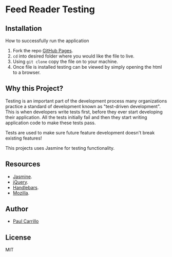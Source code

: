 # Feed Reader Testing

## Installation

How to successfully run the application

1. Fork the  repo [GitHub Pages](https://help.github.com/articles/fork-a-repo/).
2. `cd` into desired folder where you would like the file to live.
3. Using `git clone` copy the file on to your machine.
4. Once file is installed testing can be viewed by simply opening the html to a browser.


## Why this Project?

Testing is an important part of the development process many organizations practice a standard of development known as "test-driven development". This is when developers write tests first, before they ever start developing their application. All the tests initially fail and then they start writing application code to make these tests pass.

Tests are used to make sure future feature development doesn't break existing features!

This projects uses Jasmine for testing functionality.


## Resources

* [Jasmine](https://jasmine.github.io/pages/getting_started.html).
* [jQuery](https://learn.jquery.com/using-jquery-core/document-ready/).
* [Handlebars](https://handlebarsjs.com/).
* [Mozilla](https://developer.mozilla.org/en-US/).


## Author

* [Paul Carrillo](https://www.linkedin.com/in/paul-carrillo/)

## License

MIT
